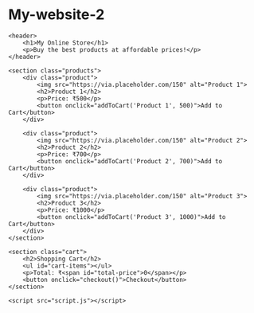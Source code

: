 # My-website-2<!DOCTYPE html>
<html lang="en">
<head>
    <meta charset="UTF-8">
    <meta name="viewport" content="width=device-width, initial-scale=1.0">
    <title>My Online Store</title>
    <link rel="stylesheet" href="styles.css">
</head>
<body>

    <header>
        <h1>My Online Store</h1>
        <p>Buy the best products at affordable prices!</p>
    </header>

    <section class="products">
        <div class="product">
            <img src="https://via.placeholder.com/150" alt="Product 1">
            <h2>Product 1</h2>
            <p>Price: ₹500</p>
            <button onclick="addToCart('Product 1', 500)">Add to Cart</button>
        </div>

        <div class="product">
            <img src="https://via.placeholder.com/150" alt="Product 2">
            <h2>Product 2</h2>
            <p>Price: ₹700</p>
            <button onclick="addToCart('Product 2', 700)">Add to Cart</button>
        </div>

        <div class="product">
            <img src="https://via.placeholder.com/150" alt="Product 3">
            <h2>Product 3</h2>
            <p>Price: ₹1000</p>
            <button onclick="addToCart('Product 3', 1000)">Add to Cart</button>
        </div>
    </section>

    <section class="cart">
        <h2>Shopping Cart</h2>
        <ul id="cart-items"></ul>
        <p>Total: ₹<span id="total-price">0</span></p>
        <button onclick="checkout()">Checkout</button>
    </section>

    <script src="script.js"></script>
</body>
</html>
